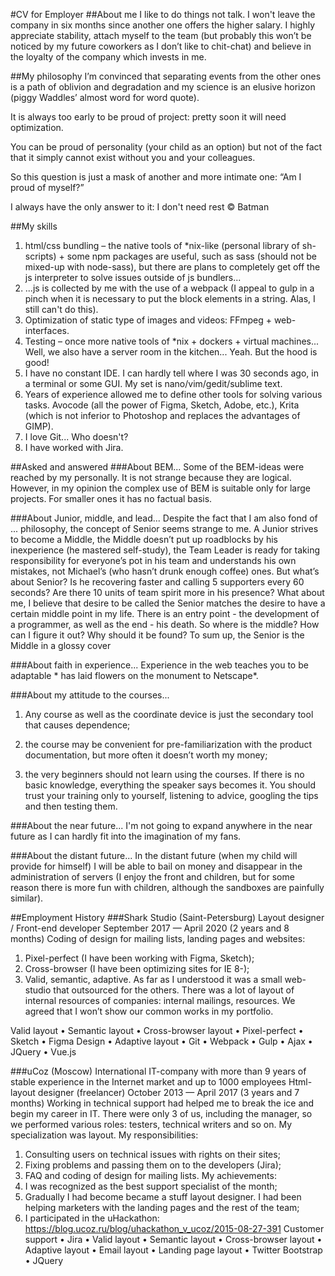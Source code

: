 #CV for Employer
##About me
I like to do things not talk.
I won't leave the company in six months since another one offers the higher salary.
I highly appreciate stability, attach myself to the team (but probably this won’t be noticed by my future coworkers as I don’t like to chit-chat) and believe in the loyalty of the company which invests in me.

##My philosophy
I’m convinced that separating events from the other ones is a path of oblivion and degradation and my science is an elusive horizon (piggy Waddles’ almost word for word quote).

It is always too early to be proud of project: pretty soon it will need optimization.

You can be proud of personality (your child as an option) but not of the fact that it simply cannot exist without you and your colleagues.

So this question is just a mask of another and  more intimate one: “Am I proud of myself?”

I always have the only answer to it: I don't need rest © Batman

##My skills
1. html/css bundling – the native tools of *nix-like (personal library of sh-scripts) + some npm packages are useful, such as sass (should not be mixed-up with node-sass), but there are plans to completely get off the js interpreter to solve issues outside of js bundlers...
2. ...js is collected by me with the use of a webpack (I appeal to gulp in a pinch when it is necessary to put the block elements in a string. Alas, I still can't do this).
3. Optimization of static type of images and videos: FFmpeg + web-interfaces.
4. Testing – once more native tools of *nix + dockers + virtual machines... Well, we also have a server room in the kitchen... Yeah. But the hood is good!
5. I have no constant IDE. I can hardly tell where I was 30 seconds ago, in a terminal or some GUI. My set is nano/vim/gedit/sublime text.
6. Years of experience allowed me to define other tools for solving various tasks. Avocode (all the power of Figma, Sketch, Adobe, etc.), Krita (which is not inferior to Photoshop and replaces the advantages of GIMP).
7. I love Git... Who doesn't?
8. I have worked with Jira.

##Asked and answered
###About BEM...
Some of the BEM-ideas were reached by my personally. It is not strange because they are logical. However, in my opinion the complex use of BEM is suitable only for large projects. For smaller ones it has no factual basis.

###About Junior, middle, and lead...
Despite the fact that I am also fond of  ... philosophy, the concept of Senior seems strange to me. A Junior strives to become a Middle, the Middle doesn’t put up roadblocks by his inexperience (he mastered self-study), the Team Leader is ready for taking responsibility for everyone’s pot in his team and understands his own mistakes, not Michael’s (who hasn’t drunk enough coffee) ones. But what’s about Senior? Is he recovering faster and calling 5 supporters every 60 seconds? Are there 10 units of team spirit more in his presence? What about me, I believe that desire to be called the Senior matches the desire to have a certain middle point in my life. There is an entry point - the development of a programmer, as well as the end - his death. So where is the middle? How can I figure it out? Why should it be found? To sum up, the Senior is the Middle in a glossy cover

###About faith in experience...
Experience in the web teaches you to be adaptable * has laid flowers on the monument to Netscape*.

###About my attitude to the courses...
1) Any course as well as the coordinate device is just the secondary tool that causes dependence;

2) the course may be convenient for pre-familiarization with the product documentation, but more often it doesn’t worth my money;

3) the very beginners should not learn using the courses. If there is no basic knowledge, everything the speaker says becomes it. You should trust your training only to yourself, listening to advice, googling the tips and then testing them.

###About the near future...
I'm not going to expand anywhere in the near future as I can hardly fit into the imagination of my fans.

###About the distant future...
In the distant future (when my child will provide for himself) I will be able to bail on money and disappear in the administration of servers (I enjoy the front and children, but for some reason there is more fun with children, although the sandboxes are painfully similar).

##Employment History
###Shark Studio (Saint-Petersburg)
Layout designer / Front-end developer
September 2017 — April 2020 (2 years and 8 months)
Coding of design for mailing lists, landing pages and websites:
1. Pixel-perfect (I have been working with Figma, Sketch);
2. Cross-browser (I have been optimizing sites for IE 8-);
3. Valid, semantic, adaptive.
As far as I understood it was a small web-studio that outsourced for the others. There was a lot of layout of internal resources of companies: internal mailings, resources. We agreed that I won’t show our common works in my portfolio.

Valid layout • Semantic layout • Cross-browser layout • Pixel-perfect • Sketch • Figma Design • Adaptive layout • Git • Webpack • Gulp • Ajax • JQuery • Vue.js

###uCoz (Moscow)
International IT-company with more than 9 years of stable experience in the Internet market and up to 1000 employees
Html-layout designer (freelancer)
October 2013 — April 2017 (3 years and 7 months)
Working in technical support had helped me to break the ice and begin my career in IT.
There were only 3 of us, including the manager, so we performed various roles: testers, technical writers and so on. My specialization was layout.
My responsibilities:
1. Consulting users on technical issues with rights on their sites;
2. Fixing problems and passing them on to the developers (Jira);
3. FAQ and coding of design for mailing lists.
My achievements:
1. I was recognized as the best support specialist of the month;
2. Gradually I had become became a stuff layout designer. I had been helping marketers with the landing pages and the rest of the team;
3. I participated in the uHackathon: https://blog.ucoz.ru/blog/uhackathon_v_ucoz/2015-08-27-391
Customer support • Jira • Valid layout • Semantic layout • Cross-browser layout • Adaptive layout • Email layout • Landing page layout • Twitter Bootstrap • JQuery
